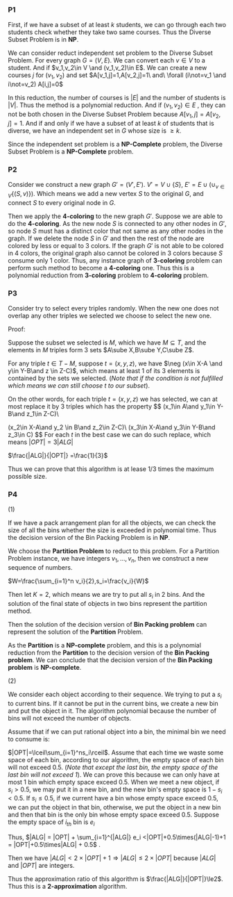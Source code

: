 ### P1

First, if we have a subset of at least $k$ students, we can go through each two students check whether they take two same courses. Thus the Diverse Subset Problem is in **NP**.

We can consider reduct independent set problem to the Diverse Subset Problem. For every graph $G=(V,E)$. We can convert each $v\in V$ to a student. And if $v_1,v_2\in V \and (v_1,v_2)\in E$. We can create a new courses $j$ for $(v_1,v_2)$ and set $A[v_1,j]=1,A[v_2,j]=1\ and\ \forall (i\not=v_1 \and i\not=v_2) A[i,j]=0$

In this reduction, the number of courses is $|E|$ and the number of students is $|V|$. Thus the method is a polynomial reduction. And if $(v_1,v_2)\in E$ , they can not be both chosen in the Diverse Subset Problem because $A[v_1,j]=A[v_2,j]=1$. And if and only if we have a subset of at least $k$ of students that is diverse, we have an independent set in $G$ whose size is $\ge k$.

Since the independent set problem is a **NP-Complete** problem, the Diverse Subset Problem is a **NP-Complete** problem.



### P2

Consider we construct a new graph $G'=(V',E')$. $V' = V\cup\{S\}$, $E'=E\cup(\cup_{v\in V}\{(S,v)\})$. Which means we add a new vertex $S$ to the original $G$, and connect $S$ to every original node in $G$. 

Then we apply the **4-coloring** to the new graph $G'$. Suppose we are able to do the **4-coloring**. As the new node $S$ is connected to any other nodes in $G'$, so node $S$ must has a distinct color that not same as any other nodes in the graph. If we delete the node $S$ in $G'$ and then the rest of the node are colored by less or equal to $3$ colors. If the graph $G'$ is not able to be colored in $4$ colors, the original graph also cannot be colored in $3$ colors because $S$ consume only $1$ color. Thus, any instance graph of **3-coloring** problem can perform such method to become a **4-coloring** one. Thus this is a polynomial reduction from **3-coloring** problem to **4-coloring** problem.



### P3

Consider try to select every triples randomly. When the new one does not overlap any other triples we selected we choose to select the new one.

Proof:

Suppose the subset we selected is $M$, which we have $M\subseteq T$, and the elements in $M$ triples form 3 sets $A\sube X,B\sube Y,C\sube Z$.

For any triple $t\in T-M$, suppose $t = (x,y,z)$, we have $\neg (x\in X-A \and y\in Y-B\and z \in Z-C)$, which means at least $1$ of its $3$ elements is contained by the sets we selected. (*Note that if the condition is not fulfilled which means we can still choose $t$ to our subset*).

On the other words, for each triple $t = (x,y,z)$ we has selected, we can at most replace it by $3$ triples which has the property 
$$
(x_1\in A\and y_1\in Y-B\and z_1\in Z-C)\\

 (x_2\in X-A\and y_2 \in B\and z_2\in Z-C)\\ (x_3\in X-A\and y_3\in Y-B\and z_3\in C)
$$
For each $t$ in the best case we can do such replace, which means $|OPT| = 3|ALG|$ 

$\frac{|ALG|}{|OPT|} =\frac{1}{3}$

Thus we can prove that this algorithm is at lease $1/3$ times the maximum possible size.



### P4

$(1)$ 

If we have a pack arrangement plan for all the objects, we can check the size of all the bins whether the size is exceeded in polynomial time. Thus the decision version of the Bin Packing Problem is in **NP**.

We choose the **Partition Problem** to reduct to this problem. For a Partition Problem instance, we have integers $v_1,\dots,v_n$, then we construct a new sequence of numbers.

$W=\frac{\sum_{i=1}^n v_i}{2},s_i=\frac{v_i}{W}$

Then let $K = 2$, which means we are try to put all $s_i$ in $2$ bins. And the solution of the final state of objects in two bins represent the partition method.

Then the solution of the decision version of **Bin Packing problem** can represent the solution of the **Partition** Problem. 

As the **Partition** is a **NP-complete** problem, and this is a polynomial reduction from the **Partition** to the decision version of the **Bin Packing problem**. We can conclude that the decision version of the **Bin Packing problem** is **NP-complete**.

$(2)$

We consider each object according to their sequence. We trying to put a $s_i$ to current bins. If it cannot be put in the current bins, we create a new bin and put the object in it. The algorithm polynomial because the number of bins will not exceed the number of objects.

Assume that if we can put rational object into a bin, the minimal bin we need to consume is:

$|OPT|=\lceil\sum_{i=1}^ns_i\rceil$. Assume that each time we waste some space of each bin, according to our algorithm, the empty space of each bin will not exceed $0.5$. (*Note that except the last bin, the empty space of the last bin will not exceed $1$*). We can prove this because we can only have at most $1$ bin which empty space exceed $0.5$. When we meet a new object, if $s_i>0.5$, we may put it in a new bin, and the new bin's empty space is $1-s_i<0.5$. If $s_i\le0.5$, if we current have a bin whose empty space exceed $0.5$, we can put the object in that bin, otherwise, we put the object in a new bin and then that bin is the only bin whose empty space exceed $0.5$. Suppose the empty space of $i_{th}$ bin is $e_i$

Thus, $|ALG| = |OPT| + \sum_{i=1}^{|ALG|} e_i <|OPT|+0.5\times(|ALG|-1)+1 = |OPT|+0.5\times|ALG| + 0.5$ . 

Then we have $|ALG|<2\times|OPT|+1 \Rightarrow|ALG|\le2\times|OPT|$ because $|ALG|$ and $|OPT|$ are  integers.

Thus the approximation ratio of this algorithm is $\frac{|ALG|}{|OPT|}\le2$. Thus this is a **2-approximation** algorithm.

